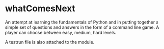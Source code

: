 # whatComesNext

An attempt at learning the fundamentals of Python and in putting together a simple set of questions and answers in the form of a command line game. A player can choose between easy, medium, hard levels.

A testrun file is also attached to the module.
